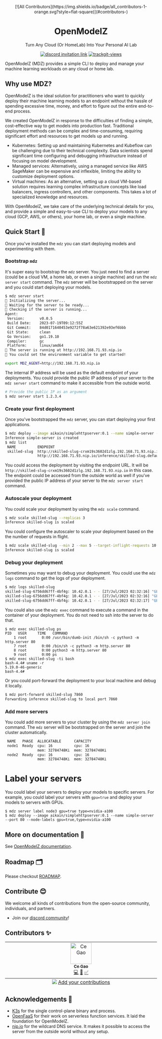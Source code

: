 <div align="center">
<!-- ALL-CONTRIBUTORS-BADGE:START - Do not remove or modify this section -->
[![All Contributors](https://img.shields.io/badge/all_contributors-1-orange.svg?style=flat-square)](#contributors-)
<!-- ALL-CONTRIBUTORS-BADGE:END -->

# OpenModelZ

Turn Any Cloud (Or HomeLab) Into Your Personal AI Lab

</div>

<p align=center>
<a href="https://discord.gg/KqswhpVgdU"><img alt="discord invitation link" src="https://dcbadge.vercel.app/api/server/KqswhpVgdU?style=flat"></a>
<a href="https://twitter.com/TensorChord"><img src="https://img.shields.io/twitter/follow/tensorchord?style=social" alt="trackgit-views" /></a>
</p>

OpenModelZ (MDZ) provides a simple CLI to deploy and manage your machine learning workloads on any cloud or home lab.

## Why use MDZ?

OpenModelZ is the ideal solution for practitioners who want to quickly deploy their machine learning models to an endpoint without the hassle of spending excessive time, money, and effort to figure out the entire end-to-end process.

We created OpenModelZ in response to the difficulties of finding a simple, cost-effective way to get models into production fast. Traditional deployment methods can be complex and time-consuming, requiring significant effort and resources to get models up and running.

- Kubernetes: Setting up and maintaining Kubernetes and Kubeflow can be challenging due to their technical complexity. Data scientists spend significant time configuring and debugging infrastructure instead of focusing on model development.
- Managed services: Alternatively, using a managed service like AWS SageMaker can be expensive and inflexible, limiting the ability to customize deployment options.
- Virtual machines: As an alternative, setting up a cloud VM-based solution requires learning complex infrastructure concepts like load balancers, ingress controllers, and other components. This takes a lot of specialized knowledge and resources.

With OpenModelZ, we take care of the underlying technical details for you, and provide a simple and easy-to-use CLI to deploy your models to any cloud (GCP, AWS, or others), your home lab, or even a single machine.

## Quick Start 🚀

Once you've installed the `mdz` you can start deploying models and experimenting with them.

### Bootstrap `mdz`

It's super easy to bootstrap the `mdz` server. You just need to find a server (could be a cloud VM, a home lab, or even a single machine) and run the `mdz server start` command. The `mdz` server will be bootstrapped on the server and you could start deploying your models.

```bash
$ mdz server start
🚧 Initializing the server...
🚧 Waiting for the server to be ready...
🐋 Checking if the server is running...
Agent:
 Version:       v0.0.5
 Build Date:    2023-07-19T09:12:55Z
 Git Commit:    84d0171640453e9272f78a63e621392e93ef6bbb
 Git State:     clean
 Go Version:    go1.19.10
 Compiler:      gc
 Platform:      linux/amd64
🐳 The server is running at http://192.168.71.93.nip.io
🎉 You could set the environment variable to get started!

export MDZ_AGENT=http://192.168.71.93.nip.io
```

The internal IP address will be used as the default endpoint of your deployments. You could provide the public IP address of your server to the `mdz server start` command to make it accessible from the outside world.

```bash
# Provide the public IP as an argument
$ mdz server start 1.2.3.4
```

### Create your first deployment

Once you've bootstrapped the `mdz` server, you can start deploying your first applications.

```bash
$ mdz deploy --image aikain/simplehttpserver:0.1 --name simple-server --port 80
Inference simple-server is created
$ mdz list
 NAME          ENDPOINT                                                    STATUS  REPLICAS 
 skilled-slug  http://skilled-slug-crxm19s3602d1zlg.192.168.71.93.nip.io   Ready   1/1      
               http://192.168.71.93.nip.io/inference/skilled-slug.default                               
```

You could access the deployment by visiting the endpoint URL. It will be `http://skilled-slug-crxm19s3602d1zlg.192.168.71.93.nip.io` in this case. The endpoint could be accessed from the outside world as well if you've provided the public IP address of your server to the `mdz server start` command.

### Autoscale your deployment

You could scale your deployment by using the `mdz scale` command.

```bash
$ mdz scale skilled-slug --replicas 3
Inference skilled-slug is scaled
```

You could configure the autoscaler to scale your deployment based on the the number of requests in flight.

```bash
$ mdz scale skilled-slug --min 2 --max 5 --target-inflight-requests 10
Inference skilled-slug is scaled
```

### Debug your deployment

Sometimes you may want to debug your deployment. You could use the `mdz logs` command to get the logs of your deployment.

```bash
$ mdz logs skilled-slug
skilled-slug-6756dd67ff-4bf4g: 10.42.0.1 - - [27/Jul/2023 02:32:16] "GET / HTTP/1.1" 200 -
skilled-slug-6756dd67ff-4bf4g: 10.42.0.1 - - [27/Jul/2023 02:32:16] "GET / HTTP/1.1" 200 -
skilled-slug-6756dd67ff-4bf4g: 10.42.0.1 - - [27/Jul/2023 02:32:17] "GET / HTTP/1.1" 200 -
```

You could also use the `mdz exec` command to execute a command in the container of your deployment. You do not need to ssh into the server to do that.

```
$ mdz exec skilled-slug ps
PID   USER     TIME   COMMAND
    1 root       0:00 /usr/bin/dumb-init /bin/sh -c python3 -m http.server 80
    7 root       0:00 /bin/sh -c python3 -m http.server 80
    8 root       0:00 python3 -m http.server 80
    9 root       0:00 ps
$ mdz exec skilled-slug -ti bash
bash-4.4# uname -r
5.19.0-46-generic
bash-4.4# 
```

Or you could port-forward the deployment to your local machine and debug it locally.

```bash
$ mdz port-forward skilled-slug 7860
Forwarding inference skilled-slug to local port 7860
```

### Add more servers

You could add more servers to your cluster by using the `mdz server join` command. The `mdz` server will be bootstrapped on the server and join the cluster automatically.

```bash
 NAME   PHASE  ALLOCATABLE      CAPACITY        
 node1  Ready  cpu: 16          cpu: 16         
               mem: 32784748Ki  mem: 32784748Ki 
 node2  Ready  cpu: 16          cpu: 16         
               mem: 32784748Ki  mem: 32784748Ki 
```

# Label your servers

You could label your servers to deploy your models to specific servers. For example, you could label your servers with `gpu=true` and deploy your models to servers with GPUs.

```
$ mdz server label node3 gpu=true type=nvidia-a100
$ mdz deploy --image aikain/simplehttpserver:0.1 --name simple-server --port 80 --node-labels gpu=true,type=nvidia-a100
```

## More on documentation 📝

See [OpenModelZ documentation]().

## Roadmap 🗂️

Please checkout [ROADMAP]().

## Contribute 😊

We welcome all kinds of contributions from the open-source community, individuals, and partners.

- Join our [discord community](https://discord.gg/KqswhpVgdU)!

## Contributors ✨

<!-- ALL-CONTRIBUTORS-LIST:START - Do not remove or modify this section -->
<!-- prettier-ignore-start -->
<!-- markdownlint-disable -->
<table>
  <tbody>
    <tr>
      <td align="center" valign="top" width="14.28%"><a href="https://github.com/gaocegege"><img src="https://avatars.githubusercontent.com/u/5100735?v=4?s=70" width="70px;" alt="Ce Gao"/><br /><sub><b>Ce Gao</b></sub></a><br /><a href="https://github.com/tensorchord/openmodelz/commits?author=gaocegege" title="Code">💻</a> <a href="https://github.com/tensorchord/openmodelz/pulls?q=is%3Apr+reviewed-by%3Agaocegege" title="Reviewed Pull Requests">👀</a> <a href="#tutorial-gaocegege" title="Tutorials">✅</a></td>
    </tr>
  </tbody>
  <tfoot>
    <tr>
      <td align="center" size="13px" colspan="7">
        <img src="https://raw.githubusercontent.com/all-contributors/all-contributors-cli/1b8533af435da9854653492b1327a23a4dbd0a10/assets/logo-small.svg">
          <a href="https://all-contributors.js.org/docs/en/bot/usage">Add your contributions</a>
        </img>
      </td>
    </tr>
  </tfoot>
</table>

<!-- markdownlint-restore -->
<!-- prettier-ignore-end -->

<!-- ALL-CONTRIBUTORS-LIST:END -->

## Acknowledgements 🙏

- [K3s](https://github.com/k3s-io/k3s) for the single control-plane binary and process.
- [OpenFaaS](https://github.com/openfaas) for their work on serverless function services. It laid the foundation for OpenModelZ.
- [nip.io](https://nip.io/) for the wildcard DNS service. It makes it possible to access the server from the outside world without any setup.
